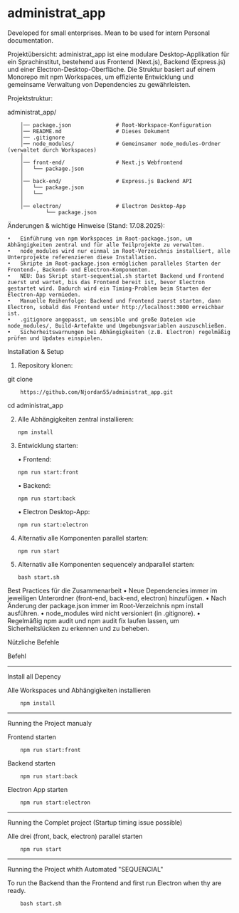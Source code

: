 # administrat_app
Developed for small enterprises. Mean to be used for intern Personal documentation.

Projektübersicht:
administrat_app ist eine modulare Desktop-Applikation für ein Sprachinstitut, bestehend aus Frontend (Next.js), Backend (Express.js) und einer Electron-Desktop-Oberfläche. Die Struktur basiert auf einem Monorepo mit npm Workspaces, um effiziente Entwicklung und gemeinsame Verwaltung von Dependencies zu gewährleisten.

Projektstruktur:

administrat_app/

        │── package.json              # Root-Workspace-Konfiguration
        │── README.md                 # Dieses Dokument
        │── .gitignore
        │── node_modules/             # Gemeinsamer node_modules-Ordner (verwaltet durch Workspaces)
        │
        │── front-end/                # Next.js Webfrontend
        │   └── package.json
        │
        │── back-end/                 # Express.js Backend API
        │   └── package.json
        │   └── 
        │
        │── electron/                 # Electron Desktop-App
                └── package.json


Änderungen & wichtige Hinweise (Stand: 17.08.2025):

	•	Einführung von npm Workspaces im Root-package.json, um Abhängigkeiten zentral und für alle Teilprojekte zu verwalten.
	•	node_modules wird nur einmal im Root-Verzeichnis installiert, alle Unterprojekte referenzieren diese Installation.
	•	Skripte im Root-package.json ermöglichen paralleles Starten der Frontend-, Backend- und Electron-Komponenten.
    •	NEU: Das Skript start-sequential.sh startet Backend und Frontend zuerst und wartet, bis das Frontend bereit ist, bevor Electron gestartet wird. Dadurch wird ein Timing-Problem beim Starten der Electron-App vermieden.
    •	Manuelle Reihenfolge: Backend und Frontend zuerst starten, dann Electron, sobald das Frontend unter http://localhost:3000 erreichbar ist.
    •	.gitignore angepasst, um sensible und große Dateien wie node_modules/, Build-Artefakte und Umgebungsvariablen auszuschließen.
    •	Sicherheitswarnungen bei Abhängigkeiten (z.B. Electron) regelmäßig prüfen und Updates einspielen.


Installation & Setup

1.	Repository klonen:

git clone

        https://github.com/Njordan55/administrat_app.git

cd administrat_app

2.	Alle Abhängigkeiten zentral installieren:

        npm install

3.	Entwicklung starten:

    •	Frontend:

        npm run start:front

    •	Backend:

        npm run start:back

    •	Electron Desktop-App:

        npm run start:electron

4.	Alternativ alle Komponenten parallel starten:

        npm run start

5.  Alternativ alle Komponenten sequencely andparallel starten:

        bash start.sh


Best Practices für die Zusammenarbeit
	•	Neue Dependencies immer im jeweiligen Unterordner (front-end, back-end, electron) hinzufügen.
	•	Nach Änderung der package.json immer im Root-Verzeichnis npm install ausführen.
	•	node_modules wird nicht versioniert (in .gitignore).
	•	Regelmäßig npm audit und npm audit fix laufen lassen, um Sicherheitslücken zu erkennen und zu beheben.


Nützliche Befehle

Befehl

-----------------------------------------------
Install all Depency

Alle Workspaces und Abhängigkeiten installieren

        npm install 
-----------------------------------------------
Running the Project manualy

Frontend starten

        npm run start:front

Backend starten

        npm run start:back

Electron App starten

        npm run start:electron

------------------------------------------------
Running the Complet project
(Startup timing issue possible)

Alle drei (front, back, electron) parallel starten

        npm run start

------------------------------------------------
Running the Project whith Automated "SEQUENCIAL"

To run the Backend than the Frontend and first run Electron when thy are ready.

        bash start.sh